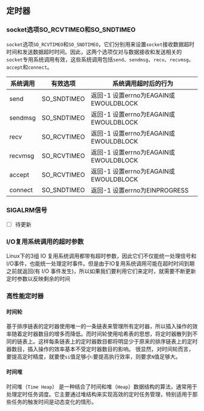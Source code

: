 ## 定时器

### socket选项SO_RCVTIMEO和SO_SNDTIMEO
`socket`选项`SO_RCVTIMEO`和`SO_SNDTIMEO`，它们分别用来设置`socket`接收数据超时时间和发送数据超时时间。因此，这两个选项仅对与数据接收和发送相关的`socket`专用系统调用有效，这些系统调用包括`send`、`sendmsg`、`recv`、`recvmsg`、`accept`和`connect`。

|系统调用|有效选项|系统调用超时后的行为|
|-------|------|-----------------|
|send|SO_SNDTIMEO|返回-1 设置errno为EAGAIN或EWOULDBLOCK|
|sendmsg|SO_SNDTIMEO|返回-1 设置errno为EAGAIN或EWOULDBLOCK|
|recv|SO_RCVTIMEO|返回-1 设置errno为EAGAIN或EWOULDBLOCK|
|recvmsg|SO_RCVTIMEO|返回-1 设置errno为EAGAIN或EWOULDBLOCK|
|accept|SO_RCVTIMEO|返回-1 设置errno为EAGAIN或EWOULDBLOCK|
|connect|SO_SNDTIMEO|返回-1 设置errno为EINPROGRESS|

### SIGALRM信号
- [ ] 待更新

### I/O复用系统调用的超时参数
Linux下的3组 IO 复用系统调用都带有超时参数，因此它们不仅能统一处理信号和 I/O事件，也能统一处理定时事件。但是由于IO复用系统调用可能在超时时间到期之前就返回(有 I/O 事件发生)，所以如果我们要利用它们来定时，就需要不断更新定时参数以反映剩余的时间

### 高性能定时器
#### 时间轮
基于排序链表的定时器使用唯一的一条链表来管理所有定时器，所以插入操作的效率随着定时器数目的增多而降低。而时间轮使用哈希表的思想，将定时器散列到不同的链表上。这样每条链表上的定时器数目都将明显少于原来的排序链表上的定时器数目，插入操作的效率基本不受定时器数目的影响。
很显然，对时间轮而言，要提高定时精度，就要使`si`值足够小:要提高执行效率，则要求`N`值足够大。

#### 时间堆
时间堆（`Time Heap`） 是一种结合了时间和堆（`Heap`）数据结构的算法，通常用于处理定时任务调度。它主要通过堆结构来实现高效的定时任务管理，特别适用于那些任务的触发时间是动态变化的情形。